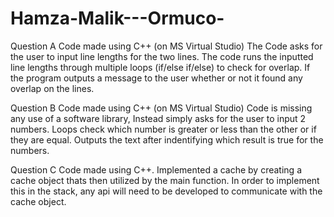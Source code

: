 # Hamza-Malik---Ormuco-
Question A
Code made using C++ (on MS Virtual Studio) The Code asks for the user to input line lengths for the two lines. The code runs the inputted line lengths through multiple loops (if/else if/else) to check for overlap. If the program outputs a message to the user whether or not it found any overlap on the lines.

Question B
Code made using C++ (on MS Virtual Studio) Code is missing any use of a software library, Instead simply asks for the user to input 2 numbers. Loops check which number is greater or less than the other or if they are equal. Outputs the text after indentifying which result is true for the numbers.

Question C
Code made using C++. Implemented a cache by creating a cache object thats then utilized by the main function. In order to implement this in the stack, any api will need to be developed to communicate with the cache object.
